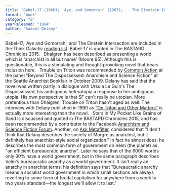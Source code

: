 ```yaml
---
title: "Babel-17 (1966); 'Aye, and Gomorrah' (1967);    The Einstein Intersection  (1967); Dhalgren (1974); Trouble  on Triton: An Ambiguous Heterotopia; or, Some Informal Remarks toward the Modular Calculus (1976;  originally entitled Triton); Stars in My Pocket Like Grains of Sand"
format: "book"
category: "d"
yearReleased: "1984"
author: "Samuel Delany"
---
```

Babel-17, 'Aye and Gomorrah',  and The Einstein Intersection are included in the Think Galactic <a href="http://thinkgalactic.org/reading-lists/by-author/">reading list</a>.  Babel-17 is quoted in The BASTARD Chronicles 2015.
 
Dhalgren  has been described as  presenting a world which is 'anarchist in all but name' (Moore 95).  Although this is questionable, this is a stimulating and thought-provoking novel  that bears inclusion here.
 
Trouble on Triton was recommended by  <a href="http://nwsfsnews.blogspot.com/2009/10/i-wanna-read-sf-anarchy.html"> Common Action</a> at the panel "Beyond The Dispossessed: Anarchism and Science  Fiction" at the Seattle Anarchist Bookfair in October 2009. Delany has said  that the novel was written partly in dialogue with Ursula Le Guin's The  Dispossessed, his ambiguous heterotopia a response to her ambiguous utopia.  His own perspective is that SF can't really be utopian. More pretentious  than Dhalgren, Trouble on Triton hasn't aged as well. The  interview with Delany published in 1990 as <a href="http://www.depauw.edu/sfs/interviews/delany52interview.htm">"On Triton and Other Matters"</a> is actually more interesting than the  novel.
 
Stars in My Pocket Like Grains of  Sand is discussed and quoted in The BASTARD Chronicles 2015, and has been recommended by a contributor to the Facebook <a href="https://www.facebook.com/groups/anarchismandsciencefiction/?ref=ts&amp;fref=ts"> Anarchism and Science Fiction Forum</a>. Another, on <a href="http://ask.metafilter.com/256904/No-More-Culture-Books-left-what-other-SF-is-like-Iain-Banks"> Ask Metafilter</a>, considered that "I don't think that Delany describes the  society of Morgre as anarchist, but it definitely has anarchist-style social  organization." In fact he almost does: he describes the most common form of  government on Velm (the planet) as "an efficient bureaucratic anarchy". Later he  says that of the 6000 worlds only 30% have a world government, but in the same  paragraph describes Velm's bureaucratic anarchy as a world government. It  isn't really an anarchy in anarchist terms: his definition says that  "Bureaucratic anarchy means a socialist world government in which small sections  are always reverting to some form of feudal capitalism for anywhere from a week  to two years standard—the longest we'll allow it to last."
